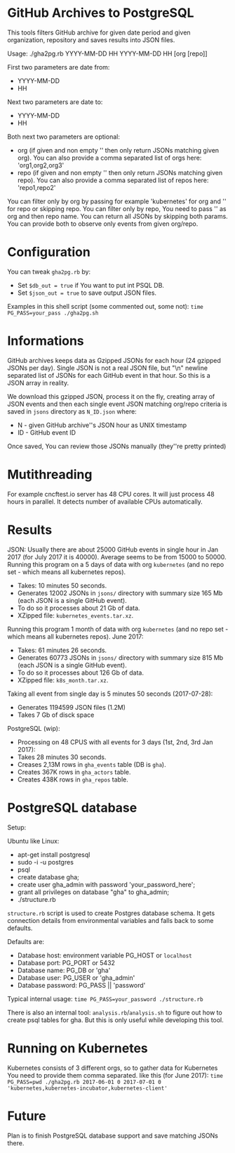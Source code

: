 # GitHub Archives to PostgreSQL

This tools filters GitHub archive for given date period and given organization, repository and saves results into JSON files.

Usage:
./gha2pg.rb YYYY-MM-DD HH YYYY-MM-DD HH [org [repo]]

First two parameters are date from:
- YYYY-MM-DD
- HH

Next two parameters are date to:
- YYYY-MM-DD
- HH

Both next two parameters are optional:
- org (if given and non empty '' then only return JSONs matching given org). You can also provide a comma separated list of orgs here: 'org1,org2,org3'
- repo (if given and non empty '' then only return JSONs matching given repo). You can also provide a comma separated list of repos here: 'repo1,repo2'

You can filter only by org by passing for example 'kubernetes' for org and '' for repo or skipping repo.
You can filter only by repo, You need to pass '' as org and then repo name.
You can return all JSONs by skipping both params.
You can provide both to observe only events from given org/repo.

# Configuration

You can tweak `gha2pg.rb` by:

- Set `$db_out = true` if You want to put int PSQL DB.
- Set `$json_out = true` to save output JSON files.

Examples in this shell script (some commented out, some not):
`time PG_PASS=your_pass ./gha2pg.sh`

# Informations

GitHub archives keeps data as Gzipped JSONs for each hour (24 gzipped JSONs per day).
Single JSON is not a real JSON file, but "\n" newline separated list of JSONs for each GitHub event in that hour.
So this is a JSON array in reality.

We download this gzipped JSON, process it on the fly, creating array of JSON events and
then each single event JSON matching org/repo criteria is saved in `jsons` directory as
`N_ID.json` where:
- N - given GitHub archive''s JSON hour as UNIX timestamp
- ID - GitHub event ID

Once saved, You can review those JSONs manually (they''re pretty printed)

# Mutithreading

For example cncftest.io server has 48 CPU cores.
It will just process 48 hours in parallel.
It detects number of available CPUs automatically.

# Results

JSON:
Usually there are about 25000 GitHub events in single hour in Jan 2017 (for July 2017 it is 40000).
Average seems to be from 15000 to 50000.
Running this program on a 5 days of data with org `kubernetes` (and no repo set - which means all kubernetes repos).

- Takes: 10 minutes 50 seconds.
- Generates 12002 JSONs in `jsons/` directory with summary size 165 Mb (each JSON is a single GitHub event).
- To do so it processes about 21 Gb of data.
- XZipped file: `kubernetes_events.tar.xz`.

Running this program 1 month of data with org `kubernetes` (and no repo set - which means all kubernetes repos).
June 2017:

- Takes: 61 minutes 26 seconds.
- Generates 60773 JSONs in `jsons/` directory with summary size 815 Mb (each JSON is a single GitHub event).
- To do so it processes about 126 Gb of data.
- XZipped file: `k8s_month.tar.xz`.

Taking all event from single day is 5 minutes 50 seconds (2017-07-28):
- Generates 1194599 JSON files (1.2M)
- Takes 7 Gb of disck space

PostgreSQL (wip):
- Processing on 48 CPUS with all events for 3 days (1st, 2nd, 3rd Jan 2017):
- Takes 28 minutes 30 seconds.
- Creases 2,13M rows in `gha_events` table (DB is `gha`).
- Creates 367K rows in `gha_actors` table.
- Creates 438K rows in `gha_repos` table.


# PostgreSQL database
Setup:

Ubuntu like Linux:

- apt-get install postgresql 
- sudo -i -u postgres
- psql
- create database gha;
- create user gha_admin with password 'your_password_here';
- grant all privileges on database "gha" to gha_admin;
- ./structure.rb

`structure.rb` script is used to create Postgres database schema.
It gets connection details from environmental variables and falls back to some defaults.

Defaults are:
- Database host: environment variable PG_HOST or `localhost`
- Database port: PG_PORT or 5432
- Database name: PG_DB or 'gha'
- Database user: PG_USER or 'gha_admin'
- Database password: PG_PASS || 'password'

Typical internal usage: 
`time PG_PASS=your_password ./structure.rb`

There is also an internal tool: `analysis.rb`/`analysis.sh` to figure out how to create psql tables for gha.
But this is only useful while developing this tool.

# Running on Kubernetes

Kubernetes consists of 3 different orgs, so to gather data for Kubernetes You need to provide them comma separated.
like this (for June 2017):
`time PG_PASS=pwd ./gha2pg.rb 2017-06-01 0 2017-07-01 0 'kubernetes,kubernetes-incubator,kubernetes-client'`


# Future
Plan is to finish PostgreSQL database support and save matching JSONs there.

